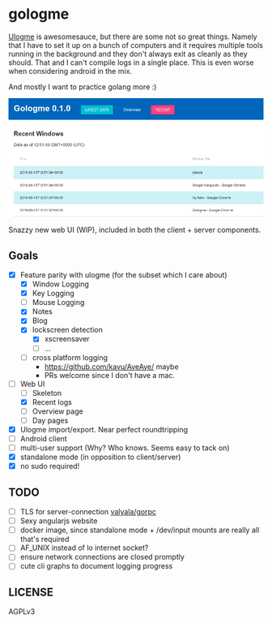 # gologme

[Ulogme](https://github.com/karpathy/ulogme) is awesomesauce, but there are some not so great things. Namely
that I have to set it up on a bunch of computers and it requires multiple
tools running in the background and they don't always exit as cleanly as
they should. That and I can't compile logs in a single place. This is even
worse when considering android in the mix.

And mostly I want to practice golang more :)

![](./media/web-ui.png)

Snazzy new web UI (WIP), included in both the client + server components.

## Goals

- [x] Feature parity with ulogme (for the subset which I care about)
    - [x] Window Logging
    - [x] Key Logging
    - [ ] Mouse Logging
    - [x] Notes
    - [x] Blog
    - [x] lockscreen detection
        - [x] xscreensaver
        - [ ] ...
    - [ ] cross platform logging
      - https://github.com/kavu/AyeAye/ maybe
      - PRs welcome since I don't have a mac.
- [ ] Web UI
    - [ ] Skeleton
    - [x] Recent logs
    - [ ] Overview page
    - [ ] Day pages
- [x] Ulogme import/export. Near perfect roundtripping
- [ ] Android client
- [ ] multi-user support (Why? Who knows. Seems easy to tack on)
- [x] standalone mode (in opposition to client/server)
- [x] no sudo required!

## TODO

- [ ] TLS for server-connection [valyala/gorpc](https://github.com/valyala/gorpc)
- [ ] Sexy angularjs website
- [ ] docker image, since standalone mode + /dev/input mounts are really all that's required
- [ ] AF_UNIX instead of lo internet socket?
- [ ] ensure network connections are closed promptly
- [ ] cute cli graphs to document logging progress

## LICENSE

AGPLv3
